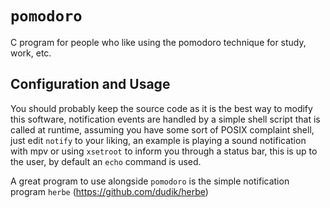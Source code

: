 # `pomodoro`

C program for people who like using the pomodoro technique
for study, work, etc.

## Configuration and Usage

You should probably keep the source code as it is the best way to modify this
software, notification events are handled by a simple shell script that is
called at runtime, assuming you have some sort of POSIX complaint shell, just
edit `notify` to your liking, an example is playing a sound notification
with mpv or using `xsetroot` to inform you through a status bar, this is up to
the user, by default an `echo` command is used.

A great program to use alongside `pomodoro` is the simple notification program
`herbe` (https://github.com/dudik/herbe)
